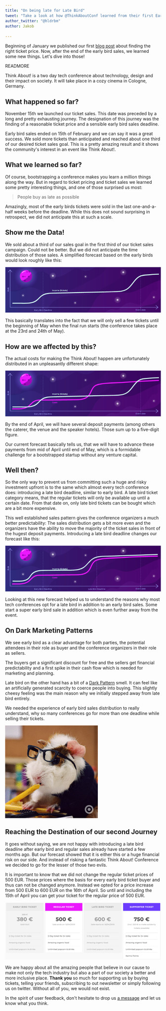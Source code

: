 ```yaml
---
title: "On being late for Late Bird"
tweet: "Take a look at how @ThinkAboutConf learned from their first Early Bird Sale ever! #thinkabout19"
author_twitter: "@hldrbm"
author: Jakob

---
```


Beginning of January we published our first [blog
post](/blog/learning-from-a-ticket-price-adventure.html) about finding the
right ticket price. Now, after the end of the early bird sales, we learned some
new things. Let's dive into those!

READMORE

Think About! is a two day tech conference about technology, design and their
impact on society. It will take place in a cozy cinema in Cologne, Germany.

## What happened so far?

November 15th we launched our ticket sales. This date was preceded by a long
and pretty exhausting journey. The designation of this journey was the finding
of a reasonable ticket price and a sensible early bird sales deadline.

Early bird sales ended on 15th of February and we can say it was a great
success. We sold more tickets than anticipated and reached about one third of
our desired ticket sales goal. This is a pretty amazing result and it shows the
community's interest in an event like Think About!.

## What we learned so far?

Of course, bootstrapping a conference makes you learn a million things along
the way. But in regard to ticket pricing and ticket sales we learned some
pretty interesting things, and one of those surprised us most:

> People buy as late as possible

Amazingly, most of the early birds tickets were sold in the last one-and-a-half
weeks before the deadline. While this does not sound surprising in retrospect,
we did not anticipate this at such a scale.

## Show me the Data!

We sold about a third of our sales goal in the first third of our ticket sales
campaign. Could not be better. But we did not anticipate the time distribution
of those sales. A simplified forecast based on the early birds would look
roughly like this:

![Graph that depicts ticket sales over time](/assets/images/blog/late-bird/diagram.png)

This basically translates into the fact that we will only sell a few tickets
until the beginning of May when the final run starts (the conference takes
place at the 23rd and 24th of May).

## How are we affected by this?

The actual costs for making the Think About! happen are unfortunately
distributed in an unpleasantly different shape:

![Graph that depicts ticket sales over time](/assets/images/blog/late-bird/diagram2.png)

By the end of April, we will have several deposit payments (among others the
caterer, the venue and the speaker hotels). Those sum up to a five-digit
figure.

Our current forecast basically tells us, that we will have to advance these
payments from mid of April until end of May, which is a formidable challenge
for a bootstrapped startup without any venture capital.

## Well then?

So the only way to prevent us from committing such a huge and risky investment
upfront is to the same which almost every tech conference does: introducing a
late bird deadline, similar to early bird. A late bird ticket category means,
that the regular tickets will only be available up until a certain date. From
that date on, only late bird tickets can be bought which are a bit more
expensive.

This well established sales pattern gives the conference organizers a much
better predictability: The sales distribution gets a bit more even and the
organizers have the ability to move the majority of the ticket sales in front
of the hugest deposit payments. Introducing a late bird deadline changes our
forecast like this:

![Graph that depicts ticket sales over time](/assets/images/blog/late-bird/diagram3.png)

Looking at this new forecast helped us to understand the reasons why most tech
conferences opt for a late bird in addition to an early bird sales. Some start
a super early bird sale in addition which is even further away from the event.

## On Dark Marketing Patterns

We see early bird as a clear advantage for both parties, the potential
attendees in their role as buyer and the conference organizers in their role as
sellers.

The buyers get a significant discount for free and the sellers get financial
predictability and a first spike in their cash flow which is needed for
marketing and planning.

Late bird on the other hand has a bit of a [Dark
Pattern](https://darkpatterns.org/) smell. It can feel like an artificially
generated scarcity to coerce people into buying. This slightly cheesy feeling
was the main reason why we initially stepped away from late bird entirely.

We needed the experience of early bird sales distribution to really understand,
why so many conferences go for more than one deadline while selling their
tickets.

![A guinea pig learning new things](/assets/images/blog/late-bird/learning.gif)

## Reaching the Destination of our second Journey

It goes without saying, we are not happy with introducing a late bird deadline
after early bird and regular sales already have started a few months ago. But
our forecast showed that it is either this or a huge financial risk on our
side. And instead of risking a fantastic Think About! Conference we decided to
go for the lesser of those two evils.

It is important to know that we did not change the regular ticket prices of 500
EUR. Those prices where the basis for every early bird ticket buyer and thus
can not be changed anymore. Instead we opted for a price increase from 500 EUR
to 600 EUR on the 16th of April. So until and including the 15th of April you
can get your ticket for the regular price of 500 EUR.

![Screenshot of the new ticket price structure](/assets/images/blog/late-bird/new-structure.png)

We are happy about all the amazing people that believe in our cause to make not
only the tech industry but also a part of our society a better and more
inclusive place. **Thank you** so much for supporting us by buying tickets, telling
your friends, subscribing to out newsletter or simply following us on twitter.
Without all of you, we would not exist.

In the spirit of user feedback, don't hesitate to drop us [a
message](mailto:kontakt@think-about.io) and let us know what you think.
